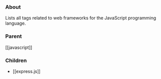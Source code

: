 ### About
Lists all tags related to web frameworks for the JavaScript programming language.

### Parent
[[javascript]]

### Children
- [[express.js]]